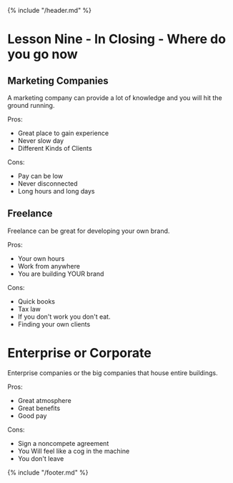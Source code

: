 {% include "/header.md" %}
# Lesson Nine - In Closing - Where do you go now

## Marketing Companies 

A marketing company can provide a lot of knowledge and you will hit the ground running.

Pros:
* Great place to gain experience 
* Never slow day
* Different Kinds of Clients

Cons:
* Pay can be low
* Never disconnected 
* Long hours and long days 

## Freelance 

Freelance can be great for developing your own brand.

Pros:
* Your own hours 
* Work from anywhere 
* You are building YOUR brand 

Cons:
* Quick books
* Tax law
* If you don't work you don't eat.
* Finding your own clients

# Enterprise or Corporate

Enterprise companies or the big companies that house entire buildings.

Pros:
* Great atmosphere 
* Great benefits 
* Good pay

Cons:
* Sign a noncompete agreement
* You Will feel like a cog in the machine 
* You don't leave 






{% include "/footer.md" %}
